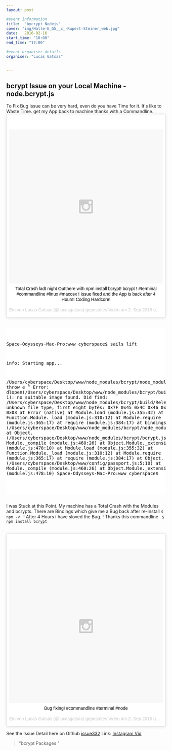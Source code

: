 ```yaml
---
layout: post

#event information
title:  "bycrypt Nodejs"
cover: "img/Halle-E_G5__c_-Rupert-Steiner_web.jpg"
date:   2016-02-16
start_time: "10:00"
end_time: "17:00"

#event organiser details
organiser: "Lucas Gatsas"


---
```


<h2 class="section-heading"> bcrypt Issue on your Local Machine - node.bcrypt.js</h2>
To Fix Bug Issue can be very hard, even do you have Time for it. It's like to Waste Time. get my App back to machine thanks with a Commandline. 


<br>
<center>
<blockquote class="instagram-media" data-instgrm-captioned data-instgrm-version="4" style=" background:#FFF; border:0; border-radius:3px; box-shadow:0 0 1px 0 rgba(0,0,0,0.5),0 1px 10px 0 rgba(0,0,0,0.15); margin: 1px; max-width:658px; padding:0; width:99.375%; width:-webkit-calc(100% - 2px); width:calc(100% - 2px);"><div style="padding:8px;"> <div style=" background:#F8F8F8; line-height:0; margin-top:40px; padding:50.0% 0; text-align:center; width:100%;"> <div style=" background:url(data:image/png;base64,iVBORw0KGgoAAAANSUhEUgAAACwAAAAsCAMAAAApWqozAAAAGFBMVEUiIiI9PT0eHh4gIB4hIBkcHBwcHBwcHBydr+JQAAAACHRSTlMABA4YHyQsM5jtaMwAAADfSURBVDjL7ZVBEgMhCAQBAf//42xcNbpAqakcM0ftUmFAAIBE81IqBJdS3lS6zs3bIpB9WED3YYXFPmHRfT8sgyrCP1x8uEUxLMzNWElFOYCV6mHWWwMzdPEKHlhLw7NWJqkHc4uIZphavDzA2JPzUDsBZziNae2S6owH8xPmX8G7zzgKEOPUoYHvGz1TBCxMkd3kwNVbU0gKHkx+iZILf77IofhrY1nYFnB/lQPb79drWOyJVa/DAvg9B/rLB4cC+Nqgdz/TvBbBnr6GBReqn/nRmDgaQEej7WhonozjF+Y2I/fZou/qAAAAAElFTkSuQmCC); display:block; height:44px; margin:0 auto -44px; position:relative; top:-22px; width:44px;"></div></div> <p style=" margin:8px 0 0 0; padding:0 4px;"> <a href="https://instagram.com/p/7J_biOzgpb/" style=" color:#000; font-family:Arial,sans-serif; font-size:14px; font-style:normal; font-weight:normal; line-height:17px; text-decoration:none; word-wrap:break-word;" target="_top">Total Crash ladt night Outthere with npm install bcrypt!  bcrypt ! #terminal #commandline #linux #macosx ! Issue fixed and the App is back after 4 Hours! Coding Hardcore!</a></p> <p style=" color:#c9c8cd; font-family:Arial,sans-serif; font-size:14px; line-height:17px; margin-bottom:0; margin-top:8px; overflow:hidden; padding:8px 0 7px; text-align:center; text-overflow:ellipsis; white-space:nowrap;">Ein von Lucas Gatsas (@lucasgatsas) gepostetes Video am <time style=" font-family:Arial,sans-serif; font-size:14px; line-height:17px;" datetime="2015-09-03T05:06:42+00:00">2. Sep 2015 um 22:06 Uhr</time></p></div></blockquote>
<script async defer src="//platform.instagram.com/en_US/embeds.js"></script></center>

<br>


<div style="overflow:auto; height=200; width=100%;">
<pre style="color:black;background:white;"><pre>

Space-Odysseys-Mac-Pro:www cyberspace$ sails lift

info: Starting app...

/Users/cyberspace/Desktop/www/node_modules/bcrypt/node_modules/bindings/bindings.js:83
throw e
^
Error: dlopen(/Users/cyberspace/Desktop/www/node_modules/bcrypt/build/Release/bcrypt_lib.node, 1): no suitable image found. Did find:
/Users/cyberspace/Desktop/www/node_modules/bcrypt/build/Release/bcrypt_lib.node: unknown file type, first eight bytes: 0x7F 0x45 0x4C 0x46 0x02 0x01 0x01 0x03
at Error (native)
at Module.load (module.js:355:32)
at Function.Module._load (module.js:310:12)
at Module.require (module.js:365:17)
at require (module.js:384:17)
at bindings (/Users/cyberspace/Desktop/www/node_modules/bcrypt/node_modules/bindings/bindings.js:76:44)
at Object. (/Users/cyberspace/Desktop/www/node_modules/bcrypt/bcrypt.js:3:35)
at Module._compile (module.js:460:26)
at Object.Module._extensions..js (module.js:478:10)
at Module.load (module.js:355:32)
at Function.Module._load (module.js:310:12)
at Module.require (module.js:365:17)
at require (module.js:384:17)
at Object. (/Users/cyberspace/Desktop/www/config/passport.js:5:10)
at Module._compile (module.js:460:26)
at Object.Module._extensions..js (module.js:478:10)
Space-Odysseys-Mac-Pro:www cyberspace$

</pre></pre></div>

I was Stuck at this Point. My machine has a Total Crash with the Modules and bcrypts. There are Bindings which give me a Bug back after re-install <code>$ npm -v </code> !
After 4 Hours i have sloved the Bug. ! Thanks this commandline <code> $ npm install bcrypt </code> 

<br>
<center>
<blockquote class="instagram-media" data-instgrm-captioned data-instgrm-version="4" style=" background:#FFF; border:0; border-radius:3px; box-shadow:0 0 1px 0 rgba(0,0,0,0.5),0 1px 10px 0 rgba(0,0,0,0.15); margin: 1px; max-width:658px; padding:0; width:99.375%; width:-webkit-calc(100% - 2px); width:calc(100% - 2px);"><div style="padding:8px;"> <div style=" background:#F8F8F8; line-height:0; margin-top:40px; padding:50.0% 0; text-align:center; width:100%;"> <div style=" background:url(data:image/png;base64,iVBORw0KGgoAAAANSUhEUgAAACwAAAAsCAMAAAApWqozAAAAGFBMVEUiIiI9PT0eHh4gIB4hIBkcHBwcHBwcHBydr+JQAAAACHRSTlMABA4YHyQsM5jtaMwAAADfSURBVDjL7ZVBEgMhCAQBAf//42xcNbpAqakcM0ftUmFAAIBE81IqBJdS3lS6zs3bIpB9WED3YYXFPmHRfT8sgyrCP1x8uEUxLMzNWElFOYCV6mHWWwMzdPEKHlhLw7NWJqkHc4uIZphavDzA2JPzUDsBZziNae2S6owH8xPmX8G7zzgKEOPUoYHvGz1TBCxMkd3kwNVbU0gKHkx+iZILf77IofhrY1nYFnB/lQPb79drWOyJVa/DAvg9B/rLB4cC+Nqgdz/TvBbBnr6GBReqn/nRmDgaQEej7WhonozjF+Y2I/fZou/qAAAAAElFTkSuQmCC); display:block; height:44px; margin:0 auto -44px; position:relative; top:-22px; width:44px;"></div></div> <p style=" margin:8px 0 0 0; padding:0 4px;"> <a href="https://instagram.com/p/7KAoZ6Tgqe/" style=" color:#000; font-family:Arial,sans-serif; font-size:14px; font-style:normal; font-weight:normal; line-height:17px; text-decoration:none; word-wrap:break-word;" target="_top">Bug fixing! #commandline #terminal #node</a></p> <p style=" color:#c9c8cd; font-family:Arial,sans-serif; font-size:14px; line-height:17px; margin-bottom:0; margin-top:8px; overflow:hidden; padding:8px 0 7px; text-align:center; text-overflow:ellipsis; white-space:nowrap;">Ein von Lucas Gatsas (@lucasgatsas) gepostetes Video am <time style=" font-family:Arial,sans-serif; font-size:14px; line-height:17px;" datetime="2015-09-03T05:17:12+00:00">2. Sep 2015 um 22:17 Uhr</time></p></div></blockquote>
<script async defer src="//platform.instagram.com/en_US/embeds.js"></script></center>




See the Issue Detail here on Github <a href="https://github.com/ncb000gt/node.bcrypt.js/issues/332"> issue332</a> 
Link: <a href="https://instagram.com/p/7KANPazgqD/?taken-by=lucasgatsas"> Instagram Vid</a> 

<blockquote>
"bcrypt Packages "
</blockquote>
